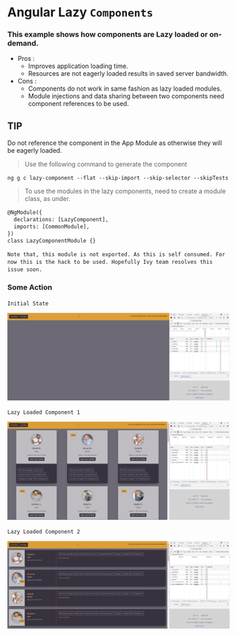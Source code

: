 # Angular Lazy `Components`

### This example shows how components are Lazy loaded or on-demand.

- Pros :
  - Improves application loading time.
  - Resources are not eagerly loaded results in saved server bandwidth.
- Cons :
  - Components do not work in same fashion as lazy loaded modules.
  - Module injections and data sharing between two components need component references to be used.

## TIP

Do not reference the component in the App Module as otherwise they will be eagerly loaded.

> Use the following command to generate the component

```
ng g c lazy-component --flat --skip-import --skip-selector --skipTests

```

> To use the modules in the lazy components, need to create a module class, as under.

```
@NgModule({
  declarations: [LazyComponent],
  imports: [CommonModule],
})
class LazyComponentModule {}
```

`Note that, this module is not exported. As this is self consumed. For now this is the hack to be used. Hopefully Ivy team resolves this issue soon.`



### Some Action

`Initial State`

![Initial State](https://github.com/nbaua/NgLazyLoadedComponent/blob/master/screenshots/ss-1.png) 

`Lazy Loaded Component 1`

![Lazy Loaded Component 1](https://github.com/nbaua/NgLazyLoadedComponent/blob/master/screenshots/ss-2.png) 

`Lazy Loaded Component 2`

![Lazy Loaded Component 2](https://github.com/nbaua/NgLazyLoadedComponent/blob/master/screenshots/ss-3.png) 


